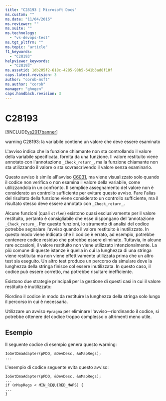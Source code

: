 ```yaml
---
title: "C28193 | Microsoft Docs"
ms.custom: ""
ms.date: "11/04/2016"
ms.reviewer: ""
ms.suite: ""
ms.technology: 
  - "vs-devops-test"
ms.tgt_pltfrm: ""
ms.topic: "article"
f1_keywords: 
  - "C28193"
helpviewer_keywords: 
  - "C28193"
ms.assetid: 1db205f2-618c-4285-98b5-641b3ad8f10f
caps.latest.revision: 3
author: "corob-msft"
ms.author: "corob"
manager: "ghogen"
caps.handback.revision: 3
---
```

# C28193
[!INCLUDE[vs2017banner](../code-quality/includes/vs2017banner.md)]

warning C28193: la variabile contiene un valore che deve essere esaminato  
  
 L'avviso indica che la funzione chiamante non sta controllando il valore della variabile specificata, fornita da una funzione.  Il valore restituito viene annotato con l'annotazione `_Check_return_`, ma la funzione chiamante non sta utilizzando il valore o sta sovrascrivendo il valore senza esaminarlo.  
  
 Questo avviso è simile all'avviso [C6031](../code-quality/c6031.md), ma viene visualizzato solo quando il codice non verifica o non esamina il valore della variabile, come utilizzandola in un confronto.  Il semplice assegnamento del valore non è considerato un controllo sufficiente per evitare questo avviso.  Fare l'alias del risultato della funzione viene considerato un controllo sufficiente, ma il risultato stesso deve essere annotato con `_Check_return_`.  
  
 Alcune funzioni \(quali `strlen`\) esistono quasi esclusivamente per il valore restituito, pertanto è consigliabile che esse dispongano dell'annotazione `_Check_return_`.  Per queste funzioni, lo strumento di analisi del codice potrebbe segnalare l'avviso quando il valore restituito è inutilizzato.  In questo modo viene indicato che il codice è errato, ad esempio, potrebbe contenere codice residuo che potrebbe essere eliminato.  Tuttavia, in alcune rare occasioni, il valore restituito non viene utilizzato intenzionalmente.  La più comune di queste istanze è quella in cui la lunghezza di una stringa viene restituita ma non viene effettivamente utilizzata prima che un altro test sia eseguito.  Un altro test produce un percorso da simulare dove la lunghezza della stringa finisce col essere inutilizzata.  In questo caso, il codice può essere corretto, ma potrebbe risultare inefficiente.  
  
 Esistono due strategie principali per la gestione di questi casi in cui il valore restituito è inutilizzato:  
  
 Riordino il codice in modo da restituire la lunghezza della stringa solo lungo il percorso in cui è necessaria.  
  
 Utilizzare un avviso `#pragma` per eliminare l'avviso\-\-riordinando il codice, si potrebbe ottenere del codice troppo complesso o altrimenti meno utile.  
  
## Esempio  
 Il seguente codice di esempio genera questo warning:  
  
```  
IoGetDmaAdapter(pPDO, &DevDesc, &nMapRegs);  
...  
```  
  
 L'esempio di codice seguente evita questo avviso:  
  
```  
IoGetDmaAdapter(pPDO, &DevDesc, &nMapRegs);  
...  
if (nMapRegs < MIN_REQUIRED_MAPS) {  
...  
}  
```